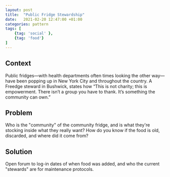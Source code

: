 ```yaml
---
layout: post
title:  "Public Fridge Stewardship"
date:   2021-02-20 12:47:00 +01:00
categories: pattern
tags: [
    {tag: 'social' },
    {tag: 'food'}
]
---
```


## Context

Public fridges—with health departments often times looking the other way—have been popping up in New York City and throughout the country. A Freedge steward in Bushwick, states how “This is not charity; this is empowerment. There isn’t a group you have to thank. It’s something the community can own.” 

## Problem

Who is the "community" of the community fridge, and is what they're stocking inside what they really want? How do you know if the food is old, discarded, and where did it come from? 

## Solution

Open forum to log-in dates of when food was added, and who the current "stewards" are for maintenance protocols. 
